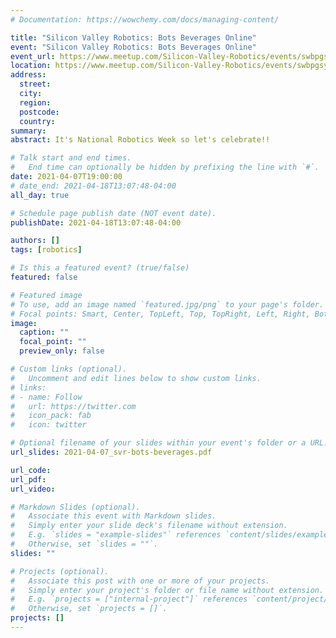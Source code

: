 ```yaml
---
# Documentation: https://wowchemy.com/docs/managing-content/

title: "Silicon Valley Robotics: Bots Beverages Online"
event: "Silicon Valley Robotics: Bots Beverages Online"
event_url: https://www.meetup.com/Silicon-Valley-Robotics/events/swbpgsyccgbkb/
location: https://www.meetup.com/Silicon-Valley-Robotics/events/swbpgsyccgbkb/
address:
  street:
  city:
  region:
  postcode:
  country:
summary:
abstract: It's National Robotics Week so let's celebrate!!

# Talk start and end times.
#   End time can optionally be hidden by prefixing the line with `#`.
date: 2021-04-07T19:00:00
# date_end: 2021-04-18T13:07:48-04:00
all_day: true

# Schedule page publish date (NOT event date).
publishDate: 2021-04-18T13:07:48-04:00

authors: []
tags: [robotics]

# Is this a featured event? (true/false)
featured: false

# Featured image
# To use, add an image named `featured.jpg/png` to your page's folder.
# Focal points: Smart, Center, TopLeft, Top, TopRight, Left, Right, BottomLeft, Bottom, BottomRight.
image:
  caption: ""
  focal_point: ""
  preview_only: false

# Custom links (optional).
#   Uncomment and edit lines below to show custom links.
# links:
# - name: Follow
#   url: https://twitter.com
#   icon_pack: fab
#   icon: twitter

# Optional filename of your slides within your event's folder or a URL.
url_slides: 2021-04-07_svr-bots-beverages.pdf

url_code:
url_pdf:
url_video:

# Markdown Slides (optional).
#   Associate this event with Markdown slides.
#   Simply enter your slide deck's filename without extension.
#   E.g. `slides = "example-slides"` references `content/slides/example-slides.md`.
#   Otherwise, set `slides = ""`.
slides: ""

# Projects (optional).
#   Associate this post with one or more of your projects.
#   Simply enter your project's folder or file name without extension.
#   E.g. `projects = ["internal-project"]` references `content/project/deep-learning/index.md`.
#   Otherwise, set `projects = []`.
projects: []
---
```

